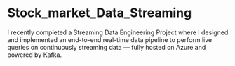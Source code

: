 # Stock_market_Data_Streaming
I recently completed a Streaming Data Engineering Project where I designed and implemented an end-to-end real-time data pipeline to perform live queries on continuously streaming data — fully hosted on Azure and powered by Kafka.
